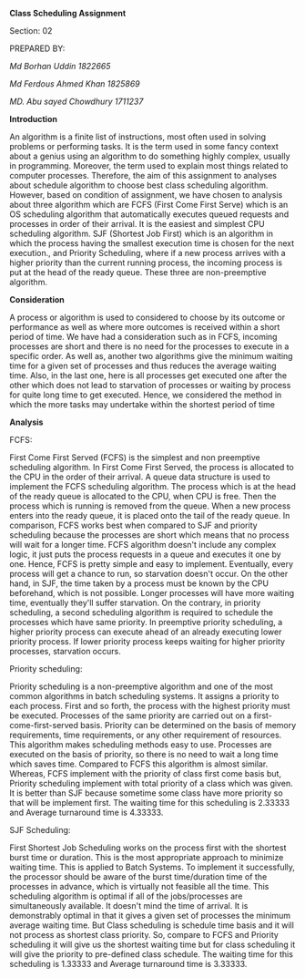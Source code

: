 <b>Class Scheduling Assignment</b>

Section: 02

PREPARED BY: 

<i>Md Borhan Uddin	1822665

Md Ferdous Ahmed Khan	1825869

MD. Abu sayed Chowdhury    1711237</i>


<b>Introduction</b>

An algorithm is a finite list of instructions, most often used in solving problems or performing tasks. It is the term used in some fancy context about a genius using an algorithm to do something highly complex, usually in programming. Moreover, the term used to explain most things related to computer processes. Therefore, the aim of this assignment to analyses about schedule algorithm to choose best class scheduling algorithm. However, based on condition of assignment, we have chosen to analysis about three algorithm which are FCFS (First Come First Serve) which is an OS scheduling algorithm that automatically executes queued requests and processes in order of their arrival. It is the easiest and simplest CPU scheduling algorithm. SJF (Shortest Job First) which is an algorithm in which the process having the smallest execution time is chosen for the next execution., and Priority Scheduling, where if a new process arrives with a higher priority than the current running process, the incoming process is put at the head of the ready queue. These three are non-preemptive algorithm. 

<b>Consideration</b>

A process or algorithm is used to considered to choose by its outcome or performance as well as where more outcomes is received within a short period of time. We have had a consideration such as in FCFS, incoming processes are short and there is no need for the processes to execute in a specific order. As well as, another two algorithms give the minimum waiting time for a given set of processes and thus reduces the average waiting time. Also, in the last one, here is all processes get executed one after the other which does not lead to starvation of processes or waiting by process for quite long time to get executed. Hence, we considered the method in which the more tasks may undertake within the shortest period of time

<b>Analysis</b>

FCFS:

First Come First Served (FCFS) is the simplest and non preemptive scheduling algorithm. In First Come First Served, the process is allocated to the CPU in the order of their arrival. A queue data structure is used to implement the FCFS scheduling algorithm. The process which is at the head of the ready queue is allocated to the CPU, when CPU is free. Then the process which is running is removed from the queue. When a new process enters into the ready queue, it is placed onto the tail of the ready queue.  In comparison, FCFS works best when compared to SJF and priority scheduling because the processes are short which means that no process will wait for a longer time. FCFS algorithm doesn't include any complex logic, it just puts the process requests in a queue and executes it one by one. Hence, FCFS is pretty simple and easy to implement. Eventually, every process will get a chance to run, so starvation doesn't occur. On the other hand, in SJF, the time taken by a process must be known by the CPU beforehand, which is not possible. Longer processes will have more waiting time, eventually they'll suffer starvation. On the contrary, in priority scheduling, a second scheduling algorithm is required to schedule the processes which have same priority. In preemptive priority scheduling, a higher priority process can execute ahead of an already executing lower priority process. If lower priority process keeps waiting for higher priority processes, starvation occurs.

Priority scheduling:

Priority scheduling is a non-preemptive algorithm and one of the most common algorithms in batch scheduling systems. It assigns a priority to each process. First and so forth, the process with the highest priority must be executed. Processes of the same priority are carried out on a first-come-first-served basis. Priority can be determined on the basis of memory requirements, time requirements, or any other requirement of resources. This algorithm makes scheduling methods easy to use. Processes are executed on the basis of priority, so there is no need to wait a long time which saves time. Compared to FCFS this algorithm is almost similar. Whereas, FCFS implement with the priority of class first come basis but, Priority scheduling implement with total priority of a class which was given. It is better than SJF because sometime some class have more priority so that will be implement first. The waiting time for this scheduling is 2.33333 and Average turnaround time is 4.33333.

SJF Scheduling:

First Shortest Job Scheduling works on the process first with the shortest burst time or duration. This is the most appropriate approach to minimize waiting time. This is applied to Batch Systems. To implement it successfully, the processor should be aware of the burst time/duration time of the processes in advance, which is virtually not feasible all the time. This scheduling algorithm is optimal if all of the jobs/processes are simultaneously available. It doesn't mind the time of arrival. It is demonstrably optimal in that it gives a given set of processes the minimum average waiting time. But Class scheduling is schedule time basis and it will not process as shortest class priority. So, compare to FCFS and Priority scheduling it will give us the shortest waiting time but for class scheduling it will give the priority to pre-defined class schedule. The waiting time for this scheduling is 1.33333 and Average turnaround time is 3.33333.
